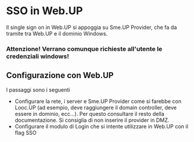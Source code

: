 # SSO in Web.UP

Il single sign on in Web.UP si appoggia  su Sme.UP Provider, che fa da tramite tra Web.UP e il dominio Windows.

### Attenzione! Verrano comunque richieste all'utente le credenziali windows!

## Configurazione con Web.UP

I passaggi sono i seguenti

-  Configurare la rete, i server e Sme.UP Provider come si farebbe con Looc.UP (ad esempio, deve raggiungere il domain controller, deve essere in dominio, ecc...). Per questo consultare il resto della documentazione. Si consiglia di non inserire il provider in DMZ.
-  Configurare il modulo di Login che si intente utilizzare in Web.UP con il flag SSO




